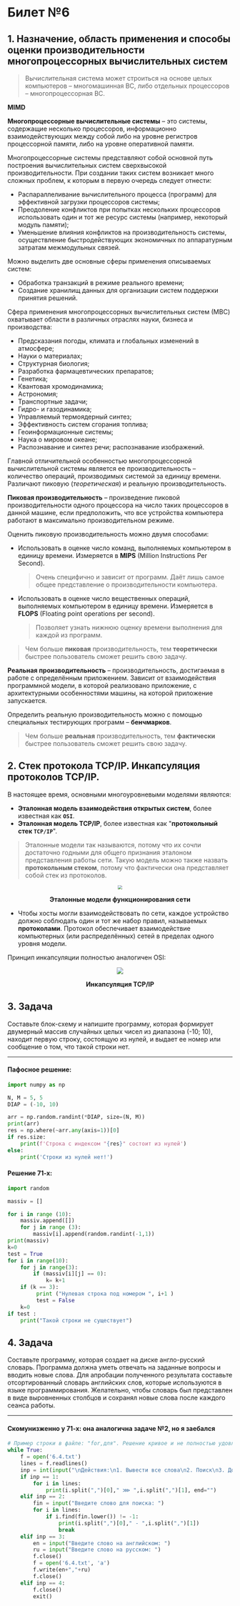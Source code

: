 # Билет №6

## 1. Назначение, область применения и способы оценки производительности многопроцессорных вычислительных систем

> Вычислительная система может строиться на основе целых компьютеров – многомашинная ВС, либо отдельных процессоров – многопроцессорная ВС.

**MIMD**

**Многопроцессорные вычислительные системы** – это системы, содержащие несколько процессоров, информационно взаимодействующих между собой либо на уровне регистров процессорной памяти, либо на уровне оперативной памяти.

Многопроцессорные системы представляют собой основ­ной путь построения вычислительных систем сверхвысо­кой производительности. При создании таких систем возни­кает много сложных проблем, к которым в первую очередь следует отнести:

- Распараллеливание вычислитель­ного процесса (программ) для эффективной загрузки про­цессоров системы;
- Преодоление конфликтов при попытках нескольких процессоров использовать один и тот же ресурс системы (например, некоторый модуль памяти);
- Уменьшение влияния конфликтов на производительность системы, осу­ществление быстродействующих экономичных по аппара­турным затратам межмодульных связей.

Можно выделить две основные сферы применения описываемых систем:

- Обработка транзакций в режиме реального времени;
- Создание хранилищ данных для организации систем поддержки принятия решений.

Cфера применения многопроцессорных вычислительных систем (МВС) охватывает области в различных отраслях науки, бизнеса и производства:

- Предсказания погоды, климата и глобальных изменений в атмосфере;
- Науки о материалах;
- Структурная биология;
- Разработка фармацевтических препаратов;
- Генетика;
- Квантовая хромодинамика;
- Астрономия;
- Транспортные задачи;
- Гидро- и газодинамика;
- Управляемый термоядерный синтез;
- Эффективность систем сгорания топлива;
- Геоинформационные системы;
- Наука о мировом океане;
- Распознавание и синтез речи; распознавание изображений.

Главной отличительной особенностью многопроцессорной вычислительной системы является ее производительность – количество операций, производимых системой за единицу времени. Различают пиковую (*теоретическая*) и реальную производительность.

**Пиковая производительность** – произведение пиковой производительности одного процессора на число таких процессоров в данной машине, если предположить, что все устройства компьютера работают в максимально производительном режиме.

Оценить пиковую производительность можно двумя способами:

- Использовать в оценке число команд, выполняемых компьютером в единицу времени.
  Измеряется в **MIPS** (Million Instructions Per Second).

  > Очень специфично и зависит от программ. Даёт лишь самое общее представление о производительности компьютера.

- Использовать в оценке число вещественных операций, выполняемых компьютером в единицу времени.
  Измеряется в **FLOPS** (Floating point operations per second).

  > Позволяет узнать нижнюю оценку времени выполнения для каждой из программ.

>Чем больше **пиковая** производительность, тем **теоретически** быстрее пользователь сможет решить свою задачу.

**Реальная производительность** – производительность, достигаемая в работе с определённым приложением. Зависит от взаимодействия программной модели, в которой реализовано приложение, с архитектурными особенностями машины, на которой приложение запускается.

Определить реальную производительность можно с помощью специальных тестирующих программ – **бенчмарков**.

> Чем больше **реальная** производительность, тем **фактически** быстрее пользователь сможет решить свою задачу.

## 2. Стек протокола TCP/IP. Инкапсуляция протоколов TCP/IP.

В настоящее время, основными многоуровневыми моделями являются:

- **Эталонная модель взаимодействия открытых систем**, более известная как **`OSI`**.
- **Эталонная модель TCP/IP**, более известная как "**протокольный стек `TCP/IP`**".

> Эталонные модели так называются, потому что их сочли достаточно годными для общего признания эталоном представления работы сети. Такую модель можно также назвать **протокольным стеком**, потому что фактически она представляет собой стек из протоколов.

<p style="text-align: center;"><img src="https://drive.google.com/uc?export=view&id=1-Ifxk8obTSJPUwC1yPAFYHhx2R5sijjD" style=" zoom: 60%;"><b><p style="text-align: center;">Эталонные модели функционирования сети</p></b></p>

- Чтобы хосты могли взаимодействовать по сети, каждое устройство должно соблюдать один и тот же набор правил, называемых **протоколами**. Протокол обеспечивает взаимодействие компьютерных (или распределённых) сетей в пределах одного уровня модели.

Принцип инкапсуляции полностью аналогичен OSI:

<p style="text-align: center;"><img src="https://zametkinapolyah.ru/wp-content/uploads/2018/06/01-%D0%98%D0%BD%D0%BA%D0%B0%D0%BF%D1%81%D1%83%D0%BB%D1%8F%D1%86%D0%B8%D1%8F-%D0%B4%D0%B0%D0%BD%D0%BD%D1%8B%D1%85-%D0%B2-%D0%BC%D0%BE%D0%B4%D0%B5%D0%BB%D0%B8-%D1%81%D1%82%D0%B5%D0%BA%D0%B0-%D0%BF%D1%80%D0%BE%D1%82%D0%BE%D0%BA%D0%BE%D0%BB%D0%BE%D0%B2-TCP-IP.png" style=" zoom: 90%;"><b><p style="text-align: center;">Инкапсуляция TCP/IP</p></b></p>

## 3. Задача

Составьте блок-схему и напишите программу, которая формирует двумерный массив случайных целых чисел из диапазона (-10; 10), находит первую строку, состоящую из нулей, и выдает ее номер или сообщение о том, что такой строки нет.

****

#### **Пафосное решение:**

```python
import numpy as np

N, M = 5, 5
DIAP = (-10, 10)

arr = np.random.randint(*DIAP, size=(N, M))
print(arr)
res = np.where(~arr.any(axis=1))[0]
if res.size:
    print(f'Строка с индексом "{res}" состоит из нулей')
else:
    print('Строки из нулей нет!')
```

#### **Решение 71-х:**

```python
import random

massiv = []

for i in range (10):
    massiv.append([])
    for j in range (3):
        massiv[i].append(random.randint(-1,1))
print(massiv)
k=0
test = True
for i in range(10):
    for j in range(3):
        if (massiv[i][j] == 0):
            k= k+1
    if (k == 3):
         print ("Нулевая строка под номером ", i+1 )
         test = False
    k=0
if test :
    print("Такой строки не существует")

```

## 4. Задача

Составьте программу, которая создает на диске англо-русский словарь. Программа должна уметь отвечать на заданные вопросы и вводить новые слова. Для апробации полученного результата составьте отсортированный словарь английских слов, которые используются в языке программирования. Желательно, чтобы словарь был представлен в виде выровненных столбцов и сохранял новые слова после каждого сеанса работы.

****

#### Скомунизженно у 71-х: она аналогична задаче №2, но я заебался

```python
# Пример строки в файле: "for,для". Решение кривое и не полностью удовлетворяет условию желательности.
while True:
    f = open('6.4.txt')
    lines = f.readlines()
    inp = int(input("\nДействия:\n1. Вывести все слова\n2. Поиск\n3. Добавить новое слово\n4. Выход\nВвод: "))
    if inp == 1:
        for i in lines:
            print(i.split(",")[0]," ⋙ ",i.split(",")[1], end="")
    elif inp == 2:
        fin = input("Введите слово для поиска: ")
        for i in lines:
            if i.find(fin.lower()) != -1:
                print(i.split(",")[0]," - ",i.split(",")[1])
                break
    elif inp == 3:
        en = input("Введите слово на английском: ")
        ru = input("Введите слово на русском: ")
        f.close()
        f = open('6.4.txt', 'a')
        f.write(en+","+ru)
        f.close()
    elif inp == 4:
        f.close()
        exit()
```
